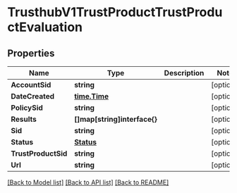# TrusthubV1TrustProductTrustProductEvaluation

## Properties

Name | Type | Description | Notes
------------ | ------------- | ------------- | -------------
**AccountSid** | **string** |  | [optional] 
**DateCreated** | [**time.Time**](time.Time.md) |  | [optional] 
**PolicySid** | **string** |  | [optional] 
**Results** | **[]map[string]interface{}** |  | [optional] 
**Sid** | **string** |  | [optional] 
**Status** | [**Status**](status.md) |  | [optional] 
**TrustProductSid** | **string** |  | [optional] 
**Url** | **string** |  | [optional] 

[[Back to Model list]](../README.md#documentation-for-models) [[Back to API list]](../README.md#documentation-for-api-endpoints) [[Back to README]](../README.md)


